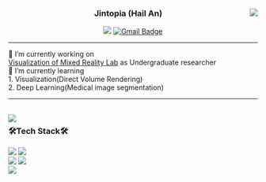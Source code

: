 <div align="center">
    <img align="right" src="https://github-readme-stats.vercel.app/api?username=jintopia&show_icons=true="/>
  
  ### Jintopia (Hail An) 
<a href="https://solved.ac/monocono"><img src="http://mazassumnida.wtf/api/mini/generate_badge?boj=monocono"/></a>  [![Gmail Badge](https://img.shields.io/badge/Gmail-d14836?style=flat-square&logo=Gmail&logoColor=white&link=mailto:jintopia1110@gmail.com)](mailto:jintopia1110@gmail.com)

 ---
<div align="left">
🔭 I’m currently working on<br><a href="https://gachon-visualizationandmixedrealitylab.github.io/VOM/">Visualization of Mixed Reality Lab</a> as Undergraduate researcher <br>
🌱 I’m currently learning<br>
 1. Visualization(Direct Volume Rendering) <br>
 2. Deep Learning(Medical image segmentation)
</div>
</div>

 ---
 
 <br>
 
 <img align="left" src="https://github-readme-stats.vercel.app/api/top-langs/?username=jintopia&count_private=true&exclude_repo=Network_Term_Project,Unity_Dijstra_Path_Finder,SE-Term-project,DS_termproject,SWEA,Protfram&layout=compact&langs_count=10"/>
 
<div align="left">

### 🛠Tech Stack🛠
<img src="https://img.shields.io/badge/Python-3766AB?style=flat-square&logo=Python&logoColor=white"/>
<img src="https://img.shields.io/badge/C++-00599C?style=flat-square&logo=C%2B%2B&logoColor=white"/></a>
<br>
<img src="https://img.shields.io/badge/VisualStudioCode-007ACC?style=flat-square&logo=visualstudiocode&logoColor=white"/>
<img src="https://img.shields.io/badge/XCode-147EFB?style=flat-square&logo=xcode&logoColor=white"/>
<br>
<img src="https://img.shields.io/badge/GitHub-181717?style=flat-square&logo=github&logoColor=white"/>
